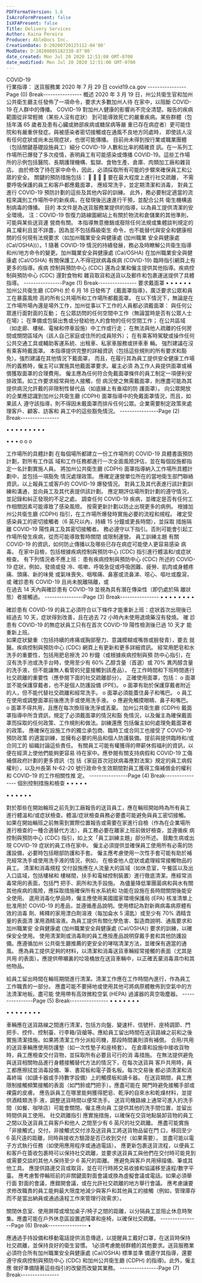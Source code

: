 ```yaml
---
PDFFormatVersion: 1.6
IsAcroFormPresent: false
IsXFAPresent: false
Title: Delivery Services
Author: Kaina Pereira
Producer: AbleDocs Inc.
CreationDate: D:20200720125112-04'00'
ModDate: D:20200805182338-07'00'
date_created: Mon Jul 20 2020 12:51:00 GMT-0700
date_modified: Mon Jul 20 2020 12:51:00 GMT-0700
---
```

COVID-19  
行業指導：
送貨服務業
2020 年 7 月 29 日 
covid19.ca.gov 
----------------Page (0) Break----------------
概述
2020 年 3 月 19 日，州公共衛生官和加州公共衛生廳主任發佈了一項命令，要求大多數加州人待
在家中，以阻斷 COVID-19 在人群中的傳播。 
COVID-19 對加州人健康的影響尚不完全清楚。報告的疾病範圍從非常輕微（某些人沒有症狀）
到可能導致死亡的嚴重疾病。某些群體（包括年滿 65 歲者及患有心臟或肺部疾病或糖尿病等嚴
重已存在病症者）更可能住院和有嚴重併發症。與被感染者密切接觸或在通風不良地方同處時，
即使該人沒有任何症狀或尚未出現症狀，也很可能傳播。
目前尚未得到按行業或職業團體（包括關鍵基礎設施員工）細分 COVID-19 人數和比率的精確資
訊。在一系列工作場所已爆發了多次疫情，表明員工有可能感染或傳播 COVID-19。這些工作場
所的示例包括醫院、長期護理機構、監獄、食物生產、倉庫、肉類加工廠和雜貨店。
由於修改了待在家中命令，因此，必須採取所有可能的步驟來確保員工和公眾的安全。
關鍵的預防措施包括：
 
 
 
 
要在最大程度上進行社交疏離， 
不需要呼吸保護的員工和客戶都應戴面罩，
應經常洗手，並定期清潔和消毒， 
對員工進行 COVID-19 預防計劃的這些及其他內容的訓練。 
此外，務必要制定適當的流程來識別工作場所中的新疾病，在發現後迅速進行干預，並配合公共
衛生機構遏制病毒的傳播。
目的
本文件是為送貨服務業提供的指導，以為員工提供清潔的安全環境。
注：COVID-19 恢復力路線圖網站上有關於物流和倉儲業的其他準則，可能與某些送貨運
營商有關。
本指導無意撤銷或廢除任何法規或集體談判規定的員工權利且並不詳盡，因為並不包括縣級衛生
命令，也不能替代與安全和健康相關的任何現有法規要求（如加州職業安全與健康處 (加州職業
安全與健康處 (Cal/OSHA))）。1 隨著 COVID-19 情況的持續發展，務必及時瞭解公共衛生指導
和州/地方命令的變更。加州職業安全與健康處 (Cal/OSHA) 在加州職業安全與健康處 
(Cal/OSHA) 有關保護工人不得冠狀病毒疾病 (COVID-19) 臨時指引網頁上有更多的指導。疾病
控制與預防中心 (CDC) 還為企業和僱主提供其他指導。疾病控制與預防中心 (CDC) 還對食物和
雜貨取貨和送貨以及郵件和包裹運送提供了具體指導。
----------------Page (1) Break----------------
要求戴面罩
• 
• 
• 
• 
• 
• 
加州公共衛生廳 (CDPH) 於 6 月 18 日發佈了《戴面罩指導》，廣泛要求公眾和員工在暴露風險
高的所有公共場所和工作場所都戴面罩。
在以下情況下，無論是在工作場所場內還是場外工作，加州從事以下工作的人員都必須戴面罩：
與任何公眾進行面對面的互動；
在公眾訪問的任何空間中工作（無論當時是否有公眾人士在場）；
在準備或包裝出售或分發給他人的食物的任何空間工作；
在公共區域（如走廊、樓梯、電梯和停車設施）中工作或行走；
在無法與他人疏離的任何房間或關閉區域內（該人自己家庭或住所的成員除外）；
在有乘客時駕駛或操作任何公共交通工具或輔助客運系統、出租車、私家車服務或拼車車
輛。  強烈建議在沒有乘客時戴面罩。
本指導提供完整的詳細資訊（包括這些規則的所有要求和豁免）。強烈建議在其他情況下戴面罩，
而且，在履行其為員工提供安全健康工作場所的義務時，僱主可以實施其他戴面罩要求。雇主必須
為工作人員提供面罩或補償獲取面罩的合理費用。
僱主應為任何符合免戴面罩條件的員工制定一項便利安排政策。如工作要求經常與他人接觸，但
病況使之無需戴面罩，則應盡可能為其提供病況允許戴的非限制性替代品（如底緣上有垂褶的防
護面罩）。
向公眾開放的企業應認識到加州公共衛生廳 (CDPH) 面罩指導中的免戴面罩情況，而且，如果該人
遵守該指導，則不得因未戴面罩而排斥任何公眾。企業需要制定政策來處理客戶、顧客、訪客和
員工中的這些豁免情況。
----------------Page (2) Break----------------
 
• 
• • 
• 
• • 
• • 
• 
 
• 
• 
• 
o 
o 
o 
 
 
工作場所的具體計劃 
在每個場所都建立一份工作場所的 COVID-19 具體書面預防計劃，對所有工作區
域和工作任務都進行一次全面風險評估，並在每個設施都指定一名計劃實施人員。 
將加州公共衛生廳 (CDPH) 面罩指導納入工作場所具體計劃中，並包括一項豁免
情況處理政策。 
應確定運營單位所在的當地衛生部門聯絡資訊，以上報員工或客戶的 COVID-19 
爆發情況。 
對員工及其代表進行該計劃訓練和溝通，並向員工及其代表提供該計劃。 
應定期評估場所對計劃的遵守情況，並記錄和糾正發現的不足之處。 
調查任何 COVID-19 疾病，並確定是否有任何工作相關因素可能導致了感染風險。
按需更新計劃以防止出現更多的病例。 
根據加州公共衛生廳 (CDPH) 指引，在工作場所爆發時實施必要的流程和規程。 
確定受感染員工的密切接觸者（6 英尺以內，持續 15 分鐘或更長時間），並採取
措施隔離 COVID-19 陽性員工及其密切接觸者。 
務必遵守以下指引。否則可能會引起工作場所發生疾病，從而可能導致暫時關閉
或限制運營。 
員工訓練主題 
有關 COVID-19 的資訊，如何防止傳播以及哪些已存在病症可能使人更容易感染
病毒。 
在家中自檢，包括根據疾病控制與預防中心 (CDC) 指引進行體溫和/或症狀檢查。 
有下列情況者不應上班： 
患有疾病控制與預防中心 (CDC) 所述的 COVID-19 症狀，例如，發燒或發
冷、咳嗽、呼吸急促或呼吸困難、疲勞、肌肉或身體疼痛、頭痛、新的味覺
或氣味喪失、咽喉痛、鼻塞或流鼻涕、噁心、嘔吐或腹瀉，或 
確診患有 COVID-19 且尚未脫離隔離，或  
在過去 14 天內與確診患有 COVID-19 並視為具有潛在傳染性（即仍處於隔
離狀態）者接觸過。 
----------------Page (3) Break----------------
• 
• 
• 
• 
• 
• 
• 
• 
 
 
              
 
確診患有 COVID-19 的員工必須符合以下條件才能重新上班：症狀首次出現後已
經過去 10 天，症狀得到改善，且在過去 72 小時內未使用退燒藥沒有發燒。  確
診患有 COVID-19 的無症狀員工只有在首次 COVID-19 陽性檢測後已過 10 天才
能重新上班。  
如果症狀變重（包括持續的疼痛或胸部壓力、意識模糊或嘴唇或臉發青），要去
就醫。疾病控制與預防中心 (CDC) 網頁上有更新和更多詳細資訊。 
經常用肥皂和水洗手的重要性，包括用肥皂擦洗 20 秒鐘（或根據疾病控制與預
防中心指引，在沒有洗手池或洗手台時，使用至少有 60% 乙醇含量（首選）或 
70% 異丙醇含量的洗手液，但不能讓無人看管的兒童接觸到該產品）。 
在工作時間和下班時間進行社交疏離的重要性（應參閱下面的社交疏離部分）。 
正確使用面罩，包括： 
o 面罩並不能保護穿戴者，也不是個人防護設備 (PPE)。 
o 面罩有助於保護穿戴者附近的人，但不能代替社交疏離和經常洗手。 
o 面罩必須能蓋住鼻子和嘴巴。 
o 員工在使用或調整面罩前後應洗手或使用洗手液。 
o 應避免觸摸眼睛、鼻子和嘴巴。 
o 面罩不得共用，且應在每次換班後洗淨或丟棄。 
加州公共衛生廳 (CDPH) 戴面罩指導中所含資訊，規定了必須戴面罩的情況和豁
免情況，以及僱主為確保戴面罩而採取的任何政策、工作規則和做法。訓練還應
包括僱主如何處理免戴面罩者的政策。 
應確保在設施工作的獨立承包商、臨時工或合同工也接受了 COVID-19 預防政策
的適當訓練，並擁有必要的用品和個人防護裝備。提前與提供臨時和/或合同工的
組織討論這些責任。 
有關員工可能有權獲得的帶薪休假福利的資訊，以便在經濟上使他們能夠更容易
待在家中。應參閱有關支持病假和 COVID-19 工傷補償政府計劃的更多資訊（包
括《家庭首次冠狀病毒應對法案》規定的員工病假權利），以及州長第 N-62-20 
號行政命令生效期間對員工獲得工傷補償金的權利和 COVID-19 的工作相關性推
定。 
----------------Page (4) Break----------------
個別控制措施和檢查 
• 
• 
• 
• 
• 
 
• 
• 
• 
• 
• 
• 
 
 
 
對於那些在開始輪班之前先到工廠報告的送貨員工，應在輪班開始時為所有員工
進行體溫和/或症狀檢查。體溫/症狀檢查員務必要盡可能避免與員工密切接觸。  
如果在開始輪班之前無需到實際位置報告或需要在家進行自檢（作為在企業場所
進行檢查的一種合適替代方法），員工務必要在離家上班前做好檢查，並遵循疾
病控制與預防中心 (CDC) 指引，如上文「員工訓練主題」部分所述。 
鼓勵生病或出現 COVID-19 症狀的員工待在家中。 
僱主必須提供並確保員工使用所有必需的防護設備，必要時包括眼部防護和手套。 
僱主應考慮使用一次性手套可能有助於補充經常洗手或使用洗手液的情況，例如，
在檢查他人症狀或處理經常接觸物品的員工。 
清潔和消毒規程 
交付設施應在人流量大的區域（如休息室，午餐區以及出入口區域，包括樓梯和
樓梯間，扶手和電梯控制裝置）進行徹底清潔。應經常消毒常用的表面，包括門
把手、廁所和洗手設施。 
為儘量降低軍團菌病和與水有關其他疾病的風險，應採取措施確保所有水系統和
功能在設施在長時間關閉後能安全使用。 
選用消毒化學品時，僱主應使用美國國家環境保護局 (EPA) 核准清單上批准用於 
COVID-19 的產品，並遵循產品說明。使用標記為對新興病毒病原體有效的消毒
劑、稀釋的家用漂白劑溶液（每加侖水 5 湯匙）或至少有 70% 酒精含量的表面清
潔用酒精溶液。為員工提供有關化學危害、製造商說明、通風要求和加州職業安
全與健康處 (加州職業安全與健康處 (Cal/OSHA)) 要求的訓練，以確保安全使用。
使用清潔劑或消毒劑的員工應按產品說明穿戴手套和其他防護設備。應遵循加州
公共衛生廳推薦的更安全的哮喘清潔方法，並確保有適當的通風。 
應為員工提供足夠的材料，以清潔和消毒送貨車輛經常接觸的表面（尤其是共用
的表面）。應提供帶襯裏的垃圾桶放在送貨車輛中，以正確丟棄消毒濕巾和其他物品。
 
給員工留出時間在輪班期間進行清潔。清潔工作應在工作時間內進行，作為員工
工作職責的一部分。 
應盡可能不要掃地或使用其他可將病原體散佈到空氣中的方法清潔地板。盡可能
使用帶有高效微粒空氣 (HEPA) 過濾器的真空吸塵器。 
----------------Page (5) Break----------------
• 
• 
• 
• 
• 
• • 
 
 
• 
• 
• 
• 
• 
• 
• • 
 
車輛應在送貨路線之間進行清潔，包括方向盤、變速杆、信號杆、座椅調節、門
把手、控件、控制臺、行李箱/貨艙等。應給員工留出時間在送貨路線之前和之後
實施清潔措施。如果將清潔工作分派給司機，那段時間裏則須有補償。 
合用/共用的送貨車輛應使用防護墊（如一次性墊子和座椅套）。 
在倉庫和設施中接收貨物時，員工應檢查交付貨物，並採取所有必要且可行的消
毒措施。 
在無法提供避免與送貨相關物品進行身體接觸替代方法的情況下，在每次送貨與
客戶共用時，員工都應擦拭並消毒設備、筆、書寫板和電子簽名板。每次交易後
都必須清潔和消毒終端（如讀卡器或手持數字設備）上的觸摸板和讀卡器。 
在送貨期間，員工應限制接觸頻繁接觸的表面（如門鈴或門把手）。應盡可能在
開門時避免接觸手部或裸露的皮膚。 
應告訴員工在哪里能夠獲得肥皂、乾淨的自來水和乾燥材料，並提供酒精類洗手
液，調整送貨時間以便常洗手。 
送貨司機路線上通常可進入的洗手間（如餐、咖啡店）可能會關閉。僱主應向員
工提供其他的洗手間位置，並留出時間供員工使用。 
社交疏離指引 
應實施措施，以確保在交貨地點裝卸貨物的員工之間以及送貨員工與客戶和他人
之間至少有 6 英尺的社交疏離。 
應盡可能實施「非接觸式」交付。非接觸式交付涉及送貨員工將送貨物品留在門
口，移回至少 6 英尺遠的距離，同時與接收方驗證是否已收到交付（如果需要），
並盡可能以電子方式執行任務（如使用應用程序或通過電話）。 
應更新包裹送貨流程，以便員工和客戶在簽收包裹時可以保持社交疏離，並要求送貨員工與他們在交付時可能見到或需要交談的其他人保持至少
 6 英尺的距離。 
應避免與客戶共用掃描儀、筆或其他工具。 
應提供路邊交貨或取貨，並在可行時將交易收據和協議移至遠程/數字平臺。 
應考慮暫停輪班前的非關鍵面對面會議或換為虛擬會議或電話。如果必須舉行面
對面的會議，應錯開會議，或在允許社交疏離的地方舉行會議。 
應考慮讓要求修改職責的員工能夠最大限度地減少與客戶和其他員工的接觸（例如，管理庫存而不是當出納員或通過遠程工作來管理行政需求）。
 
關閉休息室、使用屏障或增加桌子/椅子之間的距離，以分隔員工並阻止休息時聚
集。應盡可能在戶外休息區設置遮陽罩和座椅，以確保社交疏離。 
----------------Page (6) Break----------------
• 
 
 
  
    
   
    
  
 
 
   
 
 
 
應通過手持設備和移動電話提供消息傳遞，以提醒員工戴好口罩，在送貨時保持
社交疏離，並保持良好的衛生習慣。 
1必須考慮脆弱群體的其他要求。送貨服務業必須符合所有加州職業安全與健康處 (Cal/OSHA) 標準並準
備遵守其指導，還要遵守疾病控制與預防中心 (CDC) 和加州公共衛生廳 (CDPH) 的指導)。此外，僱主應
做好準備隨著這些指引的改變而改變其業務。 
----------------Page (7) Break----------------
